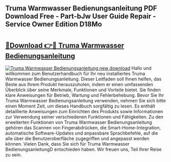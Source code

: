 ## Truma Warmwasser Bedienungsanleitung PDF Download Free - Part-bJw User Guide Repair - Service Owner Edition D18Mo

# <h2><a href="http://df1x46.blite.top/?on=Truma+Warmwasser+Bedienungsanleitung">🔗Download 👉🔴 Truma Warmwasser Bedienungsanleitung</a></h2>

[![Truma Warmwasser Bedienungsanleitung new download](https://i.imgur.com/lujVjoI.png)](http://df1x46.blite.top/?on=Truma+Warmwasser+Bedienungsanleitung)
Hallo und willkommen zum Benutzerhandbuch für Ihr neu installiertes Truma Warmwasser Bedienungsanleitung. Dieser Leitfaden soll Ihnen helfen, das Beste aus Ihrem Produkt herauszuholen, indem er einen umfassenden Überblick über seine Merkmale, Funktionen und Vorteile bietet. Sie finden klare Anweisungen für Betrieb, Wartung und Fehlerbehebung. Bevor Sie Ihr Truma Warmwasser Bedienungsanleitung verwenden, nehmen Sie sich bitte einen Moment Zeit, um dieses Handbuch sorgfältig zu lesen. Es enthält detaillierte Anweisungen zum Einrichten des Produkts sowie Informationen zur Verwendung seiner verschiedenen Funktionen und Fähigkeiten. Zu den erweiterten Funktionen von Truma Warmwasser Bedienungsanleitung gehören das Scannen von Fingerabdrücken, die Smart-Home-Integration, automatische Software-Updates und anpassbare Sprachbefehle, auf die alle über die Benutzeroberfläche zugegriffen und angepasst werden können. Vielen Dank, dass Sie sich für Truma Warmwasser BedienungsanleitungD entschieden haben. Wir freuen uns, Teil Ihrer Reise zu sein.
